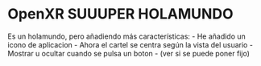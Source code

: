 # OpenXR SUUUPER HOLAMUNDO

Es un holamundo, pero añadiendo más características:
    - He añadido un icono de aplicacion
    - Ahora el cartel se centra según la vista del usuario
    - Mostrar u ocultar cuando se pulsa un boton
    - (ver si se puede poner fijo)
